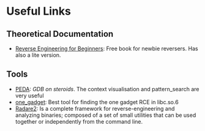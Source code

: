 # Useful Links

## Theoretical Documentation
* [Reverse Engineering for Beginners](https://www.reddit.com/r/ReverseEngineering/comments/4bgl5s/reverse_engineering_for_beginners_free_900_page/): Free book for newbie reversers. Has also a lite version.

## Tools
* [PEDA](http://security.cs.pub.ro/hexcellents/wiki/kb/toolset/peda): *GDB on steroids*. The context visualisation and pattern_search are very useful 
* [one_gadget](https://github.com/david942j/one_gadget): Best tool for finding the one gadget RCE in libc.so.6
* [Radare2](http://radare.org/r/): Is a complete framework for reverse-engineering and analyzing binaries; composed of a set of small utilities that can be used together or independently from the command line. 

